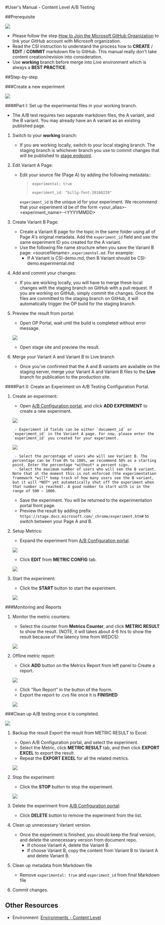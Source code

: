 #User's Manual - Content Level A/B Testing

##Prerequisite

![](./UM-Prerequisite.png)
- Please follow the step [How to Join the Microsoft GitHub Organization](http://https://opensourcehub.microsoft.com/articles/how-to-join-microsoft-github-org-self-service) to link your GitHub account with Microsoft organization.
- Read the CSI instruction to understand the process how to **CREATE** / **EDIT** / **COMMIT** markdown file to GitHub. This manual really don't take content creation/revision into consideration.
- Use **working** branch before merge into Live environment which is always a **BEST PRACTICE**.

##Step-by-step

###Create a new experiment

![](./UM-New-Content-Experiment.png)

####Part I: Set up the experimental files in your working branch.

- The A/B test requires two separate markdown files, the A variant, and the B variant. You may already have an A variant as an existing published page.

1. Switch to your **working** branch:
	- If you are working locally, switch to your local staging branch. The staging branch is whichever branch you use to commit changes that will be published to [stage endpoint](https://stage.docs.microsoft.com).

2. Edit Variant A Page:
	- Edit your source file (Page A) by adding the following metadata::
		> `experimental: true`
		> 
		> `experiment_id: "billg-font-20160229"`

		`experiment_id` is the unique id for your experiment. We recommend that your experiment id be of the form &lt;your\_alias&gt;-&lt;experiment\_name&gt;-&lt;YYYYMMDD&gt;

3. Create Variant B Page:
	- Create a Variant B page for the topic in the same folder using all of Page A's original metadata. Add the `experiment_id` field and use the same experiment ID you created for the A variant.
	- Use the following file name structure when you save the Variant B page: &lt;sourcefilename&gt;`.experimental.md`. For example:
		- If A Variant is CSI-demo.md, then B Variant should be CSI-demo.experimental.md

4. Add and commit your changes:
 	- If you are working locally, you will have to merge these local changes with the staging branch on GitHub with a pull request. If you are working on GitHub, simply commit the changes. Once the files are committed to the staging branch on GitHub,  it will automatically trigger the OP build for the staging branch.

5. Preview the result from portal:
	- Open OP Portal, wait until the build is completed without error message.

	![](./UM-OP-Portal.png)

	- Open stage site and preview the result.

6. Merge your Variant A and Variant B to Live branch
	- Once you've confirmed that the A and B variants are available on the staging server, merge your Variant A and Variant B files to the **Live** branch for publication to the production site.


####Part II: Create an Experiment on A/B Testing Configuration Portal.

1. Create an experiment:

	- Open [A/B Configuration portal](https://abtestingportal.azurewebsites.net/#/experiments), and click **ADD EXPERIMENT** to create a new experiment.

	![](./UM-AB-Portal-Experiments.png)

		- Experiment id fields can be either `document_id` or `experiment_id` in the Variant A page. For now, please enter the `experiment_id` you created for your experiment.

	![](./UM-AB-Portal-Experiment-New.png)

		- Select the percentage of users who will see Variant B. The percentage can be from 0% to 100%, we recommend 50% as a starting point. Enter the percentage *without* a percent sign.
		- Select the maximum number of users who will see the B variant. Note that at the moment this is not enforced (the experimentation framework *will* keep track of how many users see the B variant, but it will *NOT* yet automatically shut off the experiment when that number is reached). A good number to start with is in the range of 500 – 1000.
	- Save the experiment. You will be returned to the experimentation portal front page.
	- Preview the result by adding prefix `https://stage.docs.microsoft.com/_chrome/experiment.htm#` to switch between your Page A and B.

2. Setup Metrics:
	- Expand the experiment from [A/B Configuration portal](https://abtestingportal.azurewebsites.net/#/experiments).

	![](./UM-AB-Portal-Metrics.png)

	- Click **EDIT** from **METRIC CONFIG** tab.

	![](./UM-AB-Portal-Metrics-Config.png)

3. Start the experiment:
	- Click the **START** button to start the experiment.

	![](./UM-AB-Portal-Experiments-Action.png)


###Monitoring and Reports
1. Monitor the metric counters:
	- Select the counter from **Metrics Counter**, and click **METRIC RESULT** to show the result. (NOTE, it will takes about 4-6 hrs to show the result because of the latency time from WEDCS)

	![](./UM-AB-Portal-Metrics-Result.png)

2. Offline metric report:
	- Click **ADD** button on the Metrics Report from left panel to Create a report.

	![](./UM-AB-Portal-Metric-Report-Config.png)

	- Click "Run Report" in the button of the foorm.
	- Export the report to .cvs file once it is **FINISHED**

	![](./UM-AB-Portal-Metric-Report-Result.png)

###Clean up A/B testing once it is completed.

![](./UM-Cleanup-Content-Experiment.png)

1. Backup the result Export the result from METRIC RESULT to Excel:
	- Open A/B Configuration portal, and select the experiment.
	- Select the Metric, click **METRIC RESULT** tab, and then click **EXPORT EXCEL** to export the result.
	- Repeat the **EXPORT EXCEL** for all the related metrics.

	![](./UM-AB-Portal-Metrics-Result.png)

2. Stop the experiment:
	- Click the **STOP** button to stop the experiment.

	![](./UM-AB-Portal-Experiments-Action.png)

3. Delete the experiment from [A/B Configuration portal](https://abtestingportal.azurewebsites.net/#/experiments):
	- Click **DELETE** button to remove the experiment from the list.

4. Clean up unnecessary Variant version.
	- Once the experiment is finished, you should keep the final version, and delete the unnecessary version from document repo.
		- If choose Variant A, delete the Variant B.
		- If choose Variant B, copy the content from Variant B to Variant A and delete Variant B.

5. Clean up metadata from Markdown file
	- Remove `experimental: true` and `experiment_id` from final Markdown file

6. Commit changes.

## Other Resources
- Environment: [Environments - Content Level](http://onenote:#Environments%20-%20Content%20Level&section-id={7011B86A-3C76-4C37-8F41-C26A380ADAEC}&page-id={B1125C68-7C08-49DA-A45C-8ADE3A315520}&end&base-path=https://microsoft.sharepoint.com/teams/Visual_Studio_China/Shared%20Documents/Open%20Publishing/AB%20Testing.)